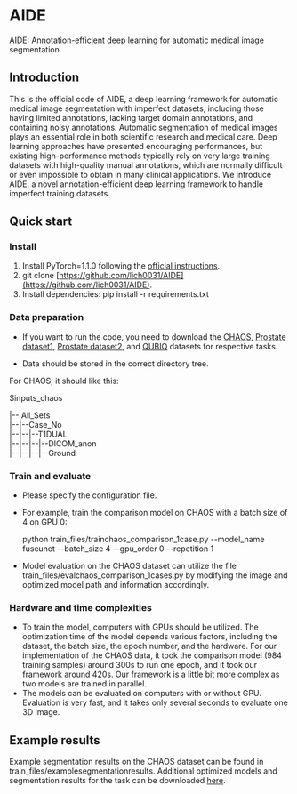 # AIDE
AIDE: Annotation-efficient deep learning for automatic medical image segmentation

## Introduction
This is the official code of AIDE, a deep learning framework for automatic medical image segmentation with imperfect datasets, including those having limited annotations, lacking target domain annotations, and containing noisy annotations. Automatic segmentation of medical images plays an essential role in both scientific research and medical care. Deep learning approaches have presented encouraging performances, but existing high-performance methods typically rely on very large training datasets with high-quality manual annotations, which are normally difficult or even impossible to obtain in many clinical applications. We introduce AIDE, a novel annotation-efficient deep learning framework to handle imperfect training datasets.

## Quick start
### Install
1. Install PyTorch=1.1.0 following the [official instructions](https://pytorch.org/).
2. git clone [https://github.com/lich0031/AIDE](https://github.com/lich0031/AIDE).
3. Install dependencies: pip install -r requirements.txt

### Data preparation
- If you want to run the code, you need to download the [CHAOS](https://chaos.grand-challenge.org/), [Prostate dataset1](https://wiki.cancerimagingarchive.net/display/Public/NCI-ISBI+2013+Challenge+-+Automated+Segmentation+of+Prostate+Structures), [Prostate dataset2](https://promise12.grand-challenge.org/Home/), and [QUBIQ](https://qubiq.grand-challenge.org/) datasets for respective tasks.

- Data should be stored in the correct directory tree.

For CHAOS, it should like this:

  $inputs_chaos

  |-- All_Sets  
  |--|--Case_No      
  |--|--|--T1DUAL         
  |--|--|--|--DICOM_anon            
  |--|--|--|--Ground

### Train and evaluate
- Please specify the configuration file.
- For example, train the comparison model on CHAOS with a batch size of 4 on GPU 0:

  python train_files/trainchaos_comparison_1case.py --model_name fuseunet --batch_size 4 --gpu_order 0 --repetition 1

- Model evaluation on the CHAOS dataset can utilize the file train_files/evalchaos_comparison_1cases.py by modifying the image and optimized model path and information accordingly.

### Hardware and time complexities
- To train the model, computers with GPUs should be utilized. The optimization time of the model depends various factors, including the dataset, the batch size, the epoch number, and the hardware. For our implementation of the CHAOS data, it took the comparison model (984 training samples) around 300s to run one epoch, and it took our framework around 420s. Our framework is a little bit more complex as two models are trained in parallel.
- The models can be evaluated on computers with or without GPU. Evaluation is very fast, and it takes only several seconds to evaluate one 3D image.

## Example results
Example segmentation results on the CHAOS dataset can be found in train_files/examplesegmentationresults. Additional optimized models and segmentation results for the task can be downloaded [here](https://onedrive.live.com/?id=D6A80DBCD21AD447%216335&cid=D6A80DBCD21AD447).
